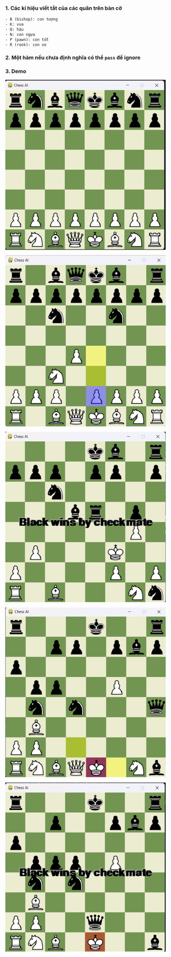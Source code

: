 ### 1. Các kí hiệu viết tắt của các quân trên bàn cờ
    - B (bishop): con tượng
    - K: vua
    - Q: hậu
    - N: con ngựa
    - P (pawn): con tốt
    - R (rook): con xe
### 2. Một hàm nếu chưa định nghĩa có thể `pass` để ignore

### 3. Demo

![alt text](./images/demo.png)

![alt text](./images/demo2.png)

![alt text](./images/demo3.png)

![alt text](./images/king-incheck.png)

![alt text](./images/check-mate.png)

